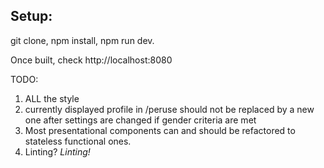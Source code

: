 ## Setup:

git clone, npm install, npm run dev.

Once built, check http://localhost:8080

TODO:
1) ALL the style
2) currently displayed profile in /peruse should not be replaced by a new one after settings are changed if gender criteria are met
3) Most presentational components can and should be refactored to stateless functional ones.
4) Linting? _Linting!_